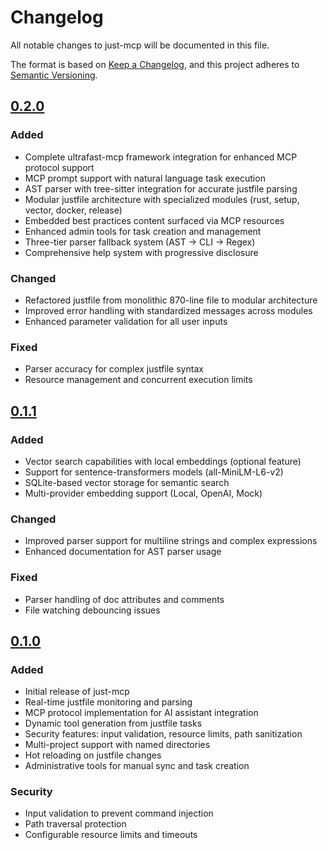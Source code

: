 # Changelog

All notable changes to just-mcp will be documented in this file.

The format is based on [Keep a Changelog](https://keepachangelog.com/en/1.1.0/),
and this project adheres to [Semantic Versioning](https://semver.org/spec/v2.0.0.html).

## [0.2.0]

### Added

- Complete ultrafast-mcp framework integration for enhanced MCP protocol support
- MCP prompt support with natural language task execution
- AST parser with tree-sitter integration for accurate justfile parsing
- Modular justfile architecture with specialized modules (rust, setup, vector, docker, release)
- Embedded best practices content surfaced via MCP resources
- Enhanced admin tools for task creation and management
- Three-tier parser fallback system (AST → CLI → Regex)
- Comprehensive help system with progressive disclosure

### Changed

- Refactored justfile from monolithic 870-line file to modular architecture
- Improved error handling with standardized messages across modules
- Enhanced parameter validation for all user inputs

### Fixed

- Parser accuracy for complex justfile syntax
- Resource management and concurrent execution limits

## [0.1.1]

### Added

- Vector search capabilities with local embeddings (optional feature)
- Support for sentence-transformers models (all-MiniLM-L6-v2)
- SQLite-based vector storage for semantic search
- Multi-provider embedding support (Local, OpenAI, Mock)

### Changed

- Improved parser support for multiline strings and complex expressions
- Enhanced documentation for AST parser usage

### Fixed

- Parser handling of doc attributes and comments
- File watching debouncing issues

## [0.1.0]

### Added

- Initial release of just-mcp
- Real-time justfile monitoring and parsing
- MCP protocol implementation for AI assistant integration
- Dynamic tool generation from justfile tasks
- Security features: input validation, resource limits, path sanitization
- Multi-project support with named directories
- Hot reloading on justfile changes
- Administrative tools for manual sync and task creation

### Security

- Input validation to prevent command injection
- Path traversal protection
- Configurable resource limits and timeouts

[0.2.0]: https://github.com/toolprint/just-mcp/compare/v0.1.1...v0.2.0
[0.1.1]: https://github.com/toolprint/just-mcp/compare/v0.1.0...v0.1.1
[0.1.0]: https://github.com/toolprint/just-mcp/releases/tag/v0.1.0
